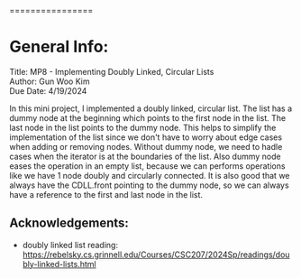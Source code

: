 
================

# General Info: 

Title: MP8 - Implementing Doubly Linked, Circular Lists  
Author: Gun Woo Kim  
Due Date: 4/19/2024  
  
In this mini project, I implemented a doubly linked, circular list. The list has a dummy node at the beginning which points to the first node in the list. The last node in the list points to the dummy node. This helps to simplify the implementation of the list since we don't have to worry about edge cases when adding or removing nodes. Without dummy node, we need to hadle cases when the iterator is at the boundaries of the list. Also dummy node eases the operation in an empty list, because we can performs operations like we have 1 node doubly and circularly connected. It is also good that we always have the CDLL.front pointing to the dummy node, so we can always have a reference to the first and last node in the list.

  
## Acknowledgements:

- doubly linked list reading: https://rebelsky.cs.grinnell.edu/Courses/CSC207/2024Sp/readings/doubly-linked-lists.html
